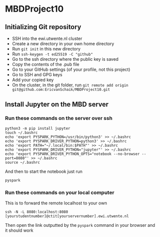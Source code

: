 # MBDProject10

## Initializing Git repository
* SSH into the ewi.utwente.nl cluster
* Create a new directory in your own home directory
* Run `git init` in this new directory
* Run `ssh-keygen -t ed25519 -C "github"`
* Go to the ssh directory where the public key is saved
* Copy the contents of the .pub file
* Go to your GitHub settings (of your profile, not this project)
* Go to SSH and GPG keys
* Add your copied key
* On the cluster, in the git folder, run `git remote add origin git@github.com:EricvanSchaik/MBDProject10.git`

## Install Jupyter on the MBD server

### Run these commands on the server over ssh
```console
python3 -m pip install jupyter
touch ~/.bashrc
echo 'export PYSPARK_PYTHON=/usr/bin/python3' >> ~/.bashrc
echo 'export PYSPARK_DRIVER_PYTHON=python3' >> ~/.bashrc
echo 'export PATH="~/.local/bin:$PATH"' >> ~/.bashrc
echo 'export PYSPARK_DRIVER_PYTHON="jupyter"' >> ~/.bashrc
echo 'export PYSPARK_DRIVER_PYTHON_OPTS="notebook --no-browser --port=8080"' >> ~/.bashrc
source ~/.bashrc
```

And then to start the notebook just run

```console
pyspark
```

### Run these commands on your local computer
This is to forward the remote localhost to your own
```console
ssh -N -L 8080:localhost:8080 [yourstudentnumber]@ctit[yourservernumber].ewi.utwente.nl
```

Then open the link outputted by the `pyspark` command in your browser and it should work
